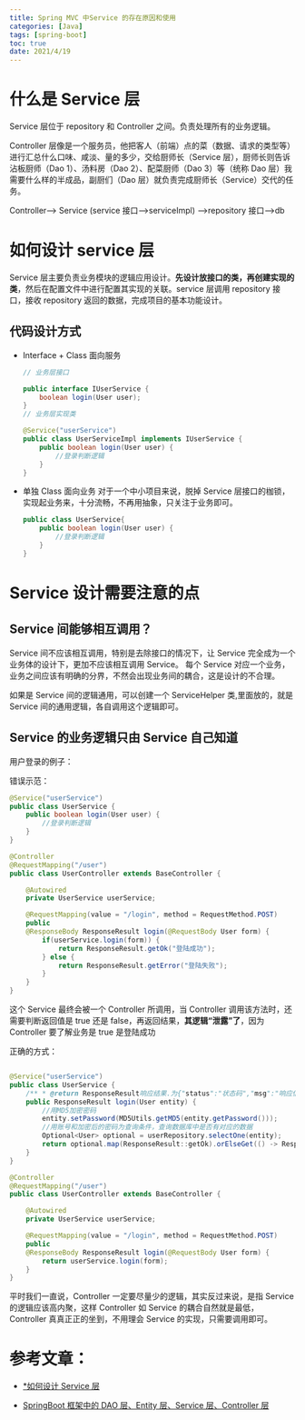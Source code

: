 ```yaml
---
title: Spring MVC 中Service 的存在原因和使用
categories: [Java]
tags: [spring-boot]
toc: true
date: 2021/4/19
---
```


# 什么是 Service 层

Service 层位于 repository 和 Controller 之间。负责处理所有的业务逻辑。

Controller 层像是一个服务员，他把客人（前端）点的菜（数据、请求的类型等）进行汇总什么口味、咸淡、量的多少，交给厨师长（Service 层），厨师长则告诉沾板厨师（Dao 1）、汤料房（Dao 2）、配菜厨师（Dao 3）等（统称 Dao 层）我需要什么样的半成品，副厨们（Dao 层）就负责完成厨师长（Service）交代的任务。

Controller--> Service (service 接口-->serviceImpl) -->repository 接口-->db

<!-- more -->

# 如何设计 service 层

Service 层主要负责业务模块的逻辑应用设计。**先设计放接口的类，再创建实现的类**，然后在配置文件中进行配置其实现的关联。service 层调用 repository 接口，接收 repository 返回的数据，完成项目的基本功能设计。

## 代码设计方式

- Interface + Class 面向服务

  ```java
  // 业务层接口

  public interface IUserService {
      boolean login(User user);
  }
  // 业务层实现类

  @Service("userService")
  public class UserServiceImpl implements IUserService {
      public boolean login(User user) {
          //登录判断逻辑
      }
  }

  ```

- 单独 Class 面向业务
  对于一个中小项目来说，脱掉 Service 层接口的枷锁，实现起业务来，十分流畅，不再用抽象，只关注于业务即可。

  ```java
  public class UserService{
      public boolean login(User user) {
          //登录判断逻辑
      }
  }
  ```

# Service 设计需要注意的点

## Service 间能够相互调用？

Service 间不应该相互调用，特别是去除接口的情况下，让 Service 完全成为一个业务体的设计下，更加不应该相互调用 Service。
每个 Service 对应一个业务，业务之间应该有明确的分界，不然会出现业务间的耦合，这是设计的不合理。

如果是 Service 间的逻辑通用，可以创建一个 ServiceHelper 类,里面放的，就是 Service 间的通用逻辑，各自调用这个逻辑即可。

## Service 的业务逻辑只由 Service 自己知道

用户登录的例子：

错误示范：

```java
@Service("userService")
public class UserService {
    public boolean login(User user) {
        //登录判断逻辑
    }
}

@Controller
@RequestMapping("/user")
public class UserController extends BaseController {

    @Autowired
    private UserService userService;

    @RequestMapping(value = "/login", method = RequestMethod.POST)
    public
    @ResponseBody ResponseResult login(@RequestBody User form) {
        if(userService.login(form)) {
            return ResponseResult.getOk("登陆成功");
        } else {
            return ResponseResult.getError("登陆失败");
        }
    }
}
```

这个 Service 最终会被一个 Controller 所调用，当 Controller 调用该方法时，还需要判断返回值是 true 还是 false，再返回结果，**其逻辑“泄露”了**，因为 Controller 要了解业务是 true 是登陆成功

正确的方式：

```java

@Service("userService")
public class UserService {
    /** * @return ResponseResult响应结果.为{"status":"状态码","msg":"响应信息","data":"响应数据"} */
    public ResponseResult login(User entity) {
        //用MD5加密密码
        entity.setPassword(MD5Utils.getMD5(entity.getPassword()));
        //用账号和加密后的密码为查询条件，查询数据库中是否有对应的数据
        Optional<User> optional = userRepository.selectOne(entity);
        return optional.map(ResponseResult::getOk).orElseGet(() -> ResponseResult.getError("账号/密码错误"));
    }
}

@Controller
@RequestMapping("/user")
public class UserController extends BaseController {

    @Autowired
    private UserService userService;

    @RequestMapping(value = "/login", method = RequestMethod.POST)
    public
    @ResponseBody ResponseResult login(@RequestBody User form) {
        return userService.login(form);
    }
}
```

平时我们一直说，Controller 一定要尽量少的逻辑，其实反过来说，是指 Service 的逻辑应该高内聚，这样 Controller 如 Service 的耦合自然就是最低，Controller 真真正正的坐到，不用理会 Service 的实现，只需要调用即可。

# 参考文章：

- [\*如何设计 Service 层](https://my.oschina.net/bingzhong/blog/1559856)

* [SpringBoot 框架中的 DAO 层、Entity 层、Service 层、Controller 层](https://www.jianshu.com/p/18c4418e9b99)
